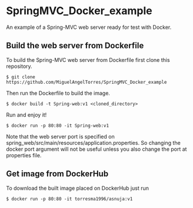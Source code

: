 # SpringMVC_Docker_example
An example of a Spring-MVC web server ready for test with Docker.

## Build the web server from Dockerfile
To build the Spring-MVC web server from Dockerfile first clone this repository.

```
$ git clone https://github.com/MiguelAngelTorres/SpringMVC_Docker_example
```

Then run the Dockerfile to build the image.

```
$ docker build -t Spring-web:v1 <cloned_directory>
```

Run and enjoy it!

```
$ docker run -p 80:80 -it Spring-web:v1
```

Note that the web server port is specified on spring_web/src/main/resources/application.properties. So changing the docker port argument will not be useful unless you also change the port at properties file.


## Get image from DockerHub

To download the built image placed on DockerHub just run

```
$ docker run -p 80:80 -it torresma1996/asnuja:v1
```
